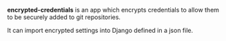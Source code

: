 
**encrypted-credentials** is an app which encrypts credentials to allow them to be securely added to git repositories.

It can import encrypted settings into Django defined in a json file.